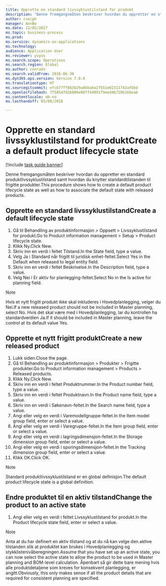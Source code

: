 ```yaml
--- 
title: Opprette en standard livssyklustilstand for produkt
description: "Denne fremgangsmåten beskriver hvordan du oppretter en standard produktlivssyklustilstand samt hvordan du knytter standardtilstanden til frigitte produkter."
author: cvocph
manager: AnnBe
ms.date: 12/05/2017
ms.topic: business-process
ms.prod: 
ms.service: dynamics-ax-applications
ms.technology: 
audience: Application User
ms.reviewer: yuyus
ms.search.scope: Operations
ms.search.region: Global
ms.author: conradv
ms.search.validFrom: 2016-06-30
ms.dyn365.ops.version: Version 7.0.0
ms.translationtype: HT
ms.sourcegitcommit: efcb77ff883b29a4bbaba27551e02311742afbbd
ms.openlocfilehash: 775054fd2b886e08ff44991f9eed46710b16beab
ms.contentlocale: nb-no
ms.lasthandoff: 05/08/2018

---
```

# <a name="create-a-default-product-lifecycle-state"></a><span data-ttu-id="47857-103">Opprette en standard livssyklustilstand for produkt</span><span class="sxs-lookup"><span data-stu-id="47857-103">Create a default product lifecycle state</span></span>

[!include [task guide banner](../../includes/task-guide-banner.md)]

<span data-ttu-id="47857-104">Denne fremgangsmåten beskriver hvordan du oppretter en standard produktlivssyklustilstand samt hvordan du knytter standardtilstanden til frigitte produkter.</span><span class="sxs-lookup"><span data-stu-id="47857-104">This procedure shows how to create a default product lifecycle state as well as how to associate the default state with released products.</span></span>


## <a name="create-a-default-lifecycle-state"></a><span data-ttu-id="47857-105">Opprette en standard livssyklustilstand</span><span class="sxs-lookup"><span data-stu-id="47857-105">Create a default lifecycle state</span></span>
1. <span data-ttu-id="47857-106">Gå til Behandling av produktinformasjon > Oppsett > Livssyklustilstand for produkt.</span><span class="sxs-lookup"><span data-stu-id="47857-106">Go to Product information management > Setup > Product lifecycle state.</span></span>
2. <span data-ttu-id="47857-107">Klikk Ny.</span><span class="sxs-lookup"><span data-stu-id="47857-107">Click New.</span></span>
3. <span data-ttu-id="47857-108">Skriv inn en verdi i feltet Tilstand.</span><span class="sxs-lookup"><span data-stu-id="47857-108">In the State field, type a value.</span></span>
4. <span data-ttu-id="47857-109">Velg Ja i Standard når frigitt til juridisk enhet-feltet.</span><span class="sxs-lookup"><span data-stu-id="47857-109">Select Yes in the Default when released to legal entity field.</span></span>
5. <span data-ttu-id="47857-110">Skriv inn en verdi i feltet Beskrivelse.</span><span class="sxs-lookup"><span data-stu-id="47857-110">In the Description field, type a value.</span></span>
6. <span data-ttu-id="47857-111">Velg Nei i Er aktiv for planlegging-feltet.</span><span class="sxs-lookup"><span data-stu-id="47857-111">Select No in the Is active for planning field.</span></span>

> [!NOTE]
> <span data-ttu-id="47857-112">Hvis et nytt frigitt produkt ikke skal inkluderes i Hovedplanlegging, velger du Nei.</span><span class="sxs-lookup"><span data-stu-id="47857-112">If a new released product should not be included in Master planning, select No.</span></span> <span data-ttu-id="47857-113">Hvis det skal være med i Hovedplanlegging, lar du kontrollen ha standardverdien Ja.</span><span class="sxs-lookup"><span data-stu-id="47857-113">If it should be included in Master planning, leave the control at its default value Yes.</span></span>  

## <a name="create-a-new-released-product"></a><span data-ttu-id="47857-114">Opprette et nytt frigitt produkt</span><span class="sxs-lookup"><span data-stu-id="47857-114">Create a new released product</span></span>
1. <span data-ttu-id="47857-115">Lukk siden.</span><span class="sxs-lookup"><span data-stu-id="47857-115">Close the page.</span></span>
2. <span data-ttu-id="47857-116">Gå til Behandling av produktinformasjon > Produkter > Frigitte produkter.</span><span class="sxs-lookup"><span data-stu-id="47857-116">Go to Product information management > Products > Released products.</span></span>
3. <span data-ttu-id="47857-117">Klikk Ny.</span><span class="sxs-lookup"><span data-stu-id="47857-117">Click New.</span></span>
4. <span data-ttu-id="47857-118">Skriv inn en verdi i feltet Produktnummer.</span><span class="sxs-lookup"><span data-stu-id="47857-118">In the Product number field, type a value.</span></span>
5. <span data-ttu-id="47857-119">Skriv inn en verdi i feltet Produktnavn.</span><span class="sxs-lookup"><span data-stu-id="47857-119">In the Product name field, type a value.</span></span>
6. <span data-ttu-id="47857-120">Skriv inn en verdi i Søkenavn-feltet.</span><span class="sxs-lookup"><span data-stu-id="47857-120">In the Search name field, type a value.</span></span>
7. <span data-ttu-id="47857-121">Angi eller velg en verdi i Varemodellgruppe-feltet.</span><span class="sxs-lookup"><span data-stu-id="47857-121">In the Item model group field, enter or select a value.</span></span>
8. <span data-ttu-id="47857-122">Angi eller velg en verdi i Varegruppe-feltet.</span><span class="sxs-lookup"><span data-stu-id="47857-122">In the Item group field, enter or select a value.</span></span>
9. <span data-ttu-id="47857-123">Angi eller velg en verdi i lagringsdimensjon-feltet.</span><span class="sxs-lookup"><span data-stu-id="47857-123">In the Storage dimension group field, enter or select a value.</span></span>
10. <span data-ttu-id="47857-124">Angi eller velg en verdi i sporingsdimensjon-feltet.</span><span class="sxs-lookup"><span data-stu-id="47857-124">In the Tracking dimension group field, enter or select a value.</span></span>
11. <span data-ttu-id="47857-125">Klikk OK.</span><span class="sxs-lookup"><span data-stu-id="47857-125">Click OK.</span></span>

> [!NOTE]
> <span data-ttu-id="47857-126">Standard produktlivssyklustilstand er en global definisjon.</span><span class="sxs-lookup"><span data-stu-id="47857-126">The default product lifecycle state is a global definition.</span></span>  

## <a name="change-the-product-to-an-active-state"></a><span data-ttu-id="47857-127">Endre produktet til en aktiv tilstand</span><span class="sxs-lookup"><span data-stu-id="47857-127">Change the product to an active state</span></span>
1. <span data-ttu-id="47857-128">Angi eller velg en verdi i feltet Livssyklustilstand for produkt.</span><span class="sxs-lookup"><span data-stu-id="47857-128">In the Product lifecycle state field, enter or select a value.</span></span>

> [!NOTE]
> <span data-ttu-id="47857-129">Anta at du har definert en aktiv tilstand og at du nå kan velge den aktive tilstanden slik at produktet kan brukes i Hovedplanlegging og stykklistenivåberegningen.</span><span class="sxs-lookup"><span data-stu-id="47857-129">Assume that you have set up an active state, you can now select the active state to allow the product to be used in Master planning and BOM-level calculation.</span></span> <span data-ttu-id="47857-130">Åpenbart så gir dette bare mening hvis alle produktdetaljene som kreves for konsekvent planlegging, er angitt.</span><span class="sxs-lookup"><span data-stu-id="47857-130">Obviously, this only makes sense if all the product details that are required for consistent planning are specified.</span></span>  


